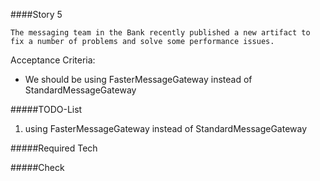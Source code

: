 ####Story 5

```
The messaging team in the Bank recently published a new artifact to fix a number of problems and solve some performance issues.

```

Acceptance Criteria:

* We should be using FasterMessageGateway instead of StandardMessageGateway

#####TODO-List

1. using FasterMessageGateway instead of StandardMessageGateway


#####Required Tech


#####Check
